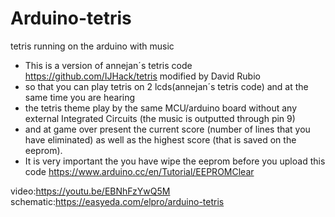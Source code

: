 # Arduino-tetris
tetris running on the arduino with music

 * This is a version of annejan´s tetris code https://github.com/IJHack/tetris modified by David Rubio 
 * so that you can play tetris on 2 lcds(annejan´s tetris code) and at the same time you are hearing 
 * the tetris theme play by the same MCU/arduino board without any external Integrated Circuits (the music is outputted through pin 9)
 * and at game over present the current score (number of lines that you have eliminated) as well as the highest score (that is saved on the eeprom).
 * It is very important the you have wipe the eeprom before you upload this code https://www.arduino.cc/en/Tutorial/EEPROMClear

video:https://youtu.be/EBNhFzYwQ5M
schematic:https://easyeda.com/elpro/arduino-tetris
